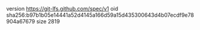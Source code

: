 version https://git-lfs.github.com/spec/v1
oid sha256:b97b1b05e14441a52d4145a166d59a15d435300643d4b07ecdf9e78904a67679
size 2819
